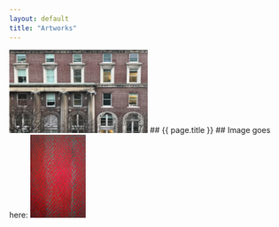 ```yaml
---
layout: default
title: "Artworks"
---
```

<img src="pulitzer.jpg" width="250" height="150"/>
## {{ page.title }} ##
Image goes here:

<img src="/img/thomas.jpg" width="100" height="150"/>
